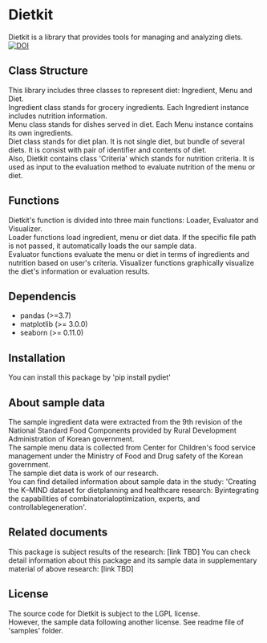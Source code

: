 # Dietkit
Dietkit is a library that provides tools for managing and analyzing diets.  
[![DOI](https://zenodo.org/badge/396463175.svg)](https://zenodo.org/badge/latestdoi/396463175)

## Class Structure
This library includes three classes to represent diet: Ingredient, Menu and Diet.  
Ingredient class stands for grocery ingredients. Each Ingredient instance includes nutrition information.  
Menu class stands for dishes served in diet. Each Menu instance contains its own ingredients.  
Diet class stands for diet plan. It is not single diet, but bundle of several diets. It is consist with pair of identifier and contents of diet.  
Also, Dietkit contains class 'Criteria' which stands for nutrition criteria. It is used as input to the evaluation method to evaluate nutrition of the menu or diet.

## Functions
Dietkit's function is divided into three main functions: Loader, Evaluator and Visualizer.  
Loader functions load ingredient, menu or diet data. If the specific file path is not passed, it automatically loads the our sample data.  
Evaluator functions evaluate the menu or diet in terms of ingredients and nutrition based on user's criteria.
Visualizer functions graphically visualize the diet's information or evaluation results.

## Dependencis
 * pandas (>=3.7)
 * matplotlib (>= 3.0.0)
 * seaborn (>= 0.11.0)

## Installation
You can install this package by 'pip install pydiet'

## About sample data
The sample ingredient data were extracted from the 9th revision of the National Standard Food Components provided by Rural Development Administration of Korean government.  
The sample menu data is collected from Center for Children's food service management under the Ministry of Food and Drug safety of the Korean government.  
The sample diet data is work of our research.  
You can find detailed information about sample data in the study: 'Creating the K–MIND dataset for dietplanning and healthcare research: Byintegrating the capabilities of combinatorialoptimization, experts, and controllablegeneration'.

## Related documents
This package is subject results of the research: [link TBD]
You can check detail information about this package and its sample data in supplementary material of above research: [link TBD]

## License
The source code for Dietkit is subject to the LGPL license.  
However, the sample data following another license. See readme file of 'samples' folder.
